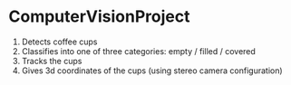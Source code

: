 # ComputerVisionProject
1. Detects coffee cups
2. Classifies into one of three categories: empty / filled / covered
3. Tracks the cups
4. Gives 3d coordinates of the cups (using stereo camera configuration)

